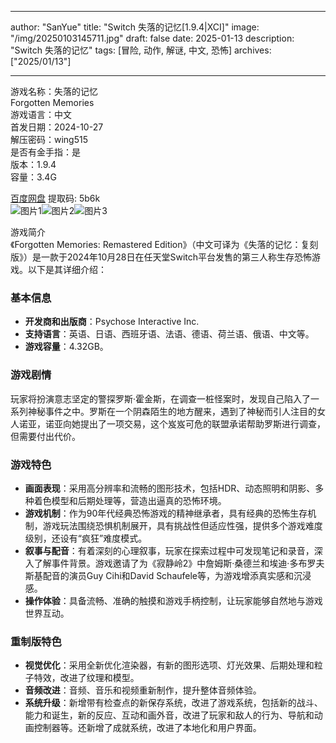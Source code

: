 
---
author: "SanYue"
title: "Switch 失落的记忆[1.9.4|XCI]"
image: "/img/20250103145711.jpg"
draft: false
date: 2025-01-13
description: "Switch 失落的记忆"
tags: [冒险, 动作, 解谜, 中文, 恐怖]
archives: ["2025/01/13"]

---

游戏名称：失落的记忆   
Forgotten Memories    
游戏语言：中文  
首发日期：2024-10-27  
解压密码：wing515  
是否有金手指：是  
版本：1.9.4   
容量：3.4G

[百度网盘](https://pan.baidu.com/s/1io4pVHHNEY2KFIKeusZJWw) 提取码: 5b6k  
![图片1](/img/20250113111318.png)![图片2](/img/20250113111244.png)![图片3](/img/20250113111222.png)  

游戏简介  
《Forgotten Memories: Remastered Edition》（中文可译为《失落的记忆：复刻版》）是一款于2024年10月28日在任天堂Switch平台发售的第三人称生存恐怖游戏。以下是其详细介绍：

### 基本信息
- **开发商和出版商**：Psychose Interactive Inc.
- **支持语言**：英语、日语、西班牙语、法语、德语、荷兰语、俄语、中文等。
- **游戏容量**：4.32GB。

### 游戏剧情
玩家将扮演意志坚定的警探罗斯·霍金斯，在调查一桩怪案时，发现自己陷入了一系列神秘事件之中。罗斯在一个阴森陌生的地方醒来，遇到了神秘而引人注目的女人诺亚，诺亚向她提出了一项交易，这个岌岌可危的联盟承诺帮助罗斯进行调查，但需要付出代价。

### 游戏特色
- **画面表现**：采用高分辨率和流畅的图形技术，包括HDR、动态照明和阴影、多种着色模型和后期处理等，营造出逼真的恐怖环境。
- **游戏机制**：作为90年代经典恐怖游戏的精神继承者，具有经典的恐怖生存机制，游戏玩法围绕恐惧机制展开，具有挑战性但适应性强，提供多个游戏难度级别，还设有“疯狂”难度模式。
- **叙事与配音**：有着深刻的心理叙事，玩家在探索过程中可发现笔记和录音，深入了解事件背景。游戏邀请了为《寂静岭2》中詹姆斯·桑德兰和埃迪·多布罗夫斯基配音的演员Guy Cihi和David Schaufele等，为游戏增添真实感和沉浸感。
- **操作体验**：具备流畅、准确的触摸和游戏手柄控制，让玩家能够自然地与游戏世界互动。

### 重制版特色
- **视觉优化**：采用全新优化渲染器，有新的图形选项、灯光效果、后期处理和粒子特效，改进了纹理和模型。
- **音频改进**：音频、音乐和视频重新制作，提升整体音频体验。
- **系统升级**：新增带有检查点的新保存系统，改进了游戏系统，包括新的战斗、能力和诞生，新的反应、互动和画外音，改进了玩家和敌人的行为、导航和动画控制器等。还新增了成就系统，改进了本地化和用户界面。
